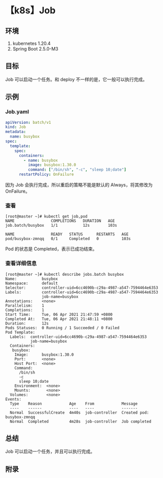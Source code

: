 # 【k8s】Job

## 环境

1. kubernetes 1.20.4
2. Spring Boot 2.5.0-M3

## 目标

Job 可以启动一个任务。和 deploy 不一样的是，它一般可以执行完成。

## 示例

### Job.yaml

```yaml
apiVersion: batch/v1
kind: Job
metadata:
  name: busybox
spec:
  template:
    spec:
      containers:
        - name: busybox
          image: busybox:1.30.0
          command: ["/bin/sh", "-c", "sleep 10;date"]
      restartPolicy: OnFailure
```

因为 Job 会执行完成，所以重启的策略不能是默认的 Always，将其修改为 OnFailure。

### 查看

```
[root@master ~]# kubectl get job,pod
NAME                COMPLETIONS   DURATION   AGE
job.batch/busybox   1/1           12s        103s

NAME                READY   STATUS      RESTARTS   AGE
pod/busybox-zmnqq   0/1     Completed   0          103s
```

Pod 的状态是 Completed，表示已成功结束。

### 查看详细信息

```
[root@master ~]# kubectl describe jobs.batch busybox
Name:           busybox
Namespace:      default
Selector:       controller-uid=6cc4690b-c29a-4987-a547-7594464e6353
Labels:         controller-uid=6cc4690b-c29a-4987-a547-7594464e6353
                job-name=busybox
Annotations:    <none>
Parallelism:    1
Completions:    1
Start Time:     Tue, 06 Apr 2021 21:47:59 +0800
Completed At:   Tue, 06 Apr 2021 21:48:11 +0800
Duration:       12s
Pods Statuses:  0 Running / 1 Succeeded / 0 Failed
Pod Template:
  Labels:  controller-uid=6cc4690b-c29a-4987-a547-7594464e6353
           job-name=busybox
  Containers:
   busybox:
    Image:      busybox:1.30.0
    Port:       <none>
    Host Port:  <none>
    Command:
      /bin/sh
      -c
      sleep 10;date
    Environment:  <none>
    Mounts:       <none>
  Volumes:        <none>
Events:
  Type    Reason            Age    From            Message
  ----    ------            ----   ----            -------
  Normal  SuccessfulCreate  4m40s  job-controller  Created pod: busybox-zmnqq
  Normal  Completed         4m28s  job-controller  Job completed

```

## 总结

Job 可以启动一个任务，并且可以执行完成。

## 附录
